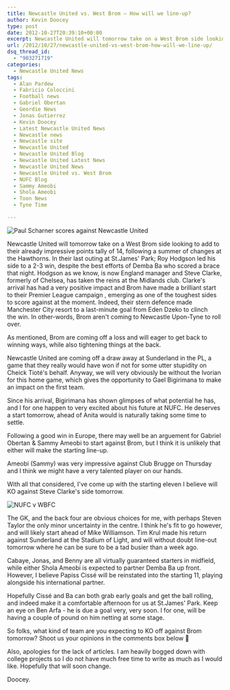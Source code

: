```yaml
---
title: Newcastle United vs. West Brom – How will we line-up?
author: Kevin Doocey
type: post
date: 2012-10-27T20:39:10+00:00
excerpt: Newcastle United will tomorrow take on a West Brom side looking to add to their already impressive points tally of 14, following a summer if changes at the Hawthorns. In their last outing..
url: /2012/10/27/newcastle-united-vs-west-brom-how-will-we-line-up/
dsq_thread_id:
  - "903271719"
categories:
  - Newcastle United News
tags:
  - Alan Pardew
  - Fabricio Coloccini
  - Football news
  - Gabriel Obertan
  - Geordie News
  - Jonas Gutierrez
  - Kevin Doocey
  - Latest Newcastle United News
  - Newcastle news
  - Newcastle site
  - Newcastle United
  - Newcastle United Blog
  - Newcastle United Latest News
  - Newcastle United News
  - Newcastle United vs. West Brom
  - NUFC Blog
  - Sammy Ameobi
  - Shola Ameobi
  - Toon News
  - Tyne Time

---
```

![Paul Scharner scores against Newcastle United](https://www.tynetime.com/wp-content/uploads/2012/10/Paul-Scharner-Newcastle-United.jpg "Paul-Scharner-Newcastle-United")

Newcastle United will tomorrow take on a West Brom side looking to add to their already impressive points tally of 14, following a summer of changes at the Hawthorns. In their last outing at St.James' Park; Roy Hodgson led his side to a 2-3 win, despite the best efforts of Demba Ba who scored a brace that night. Hodgson as we know, is now England manager and Steve Clarke, formerly of Chelsea, has taken the reins at the Midlands club. Clarke's arrival has had a very positive impact and Brom have made a brilliant start to their Premier League campaign , emerging as one of the toughest sides to score against at the moment. Indeed, their stern defence made Manchester City resort to a last-minute goal from Eden Dzeko to clinch the win. In other-words, Brom aren't coming to Newcastle Upon-Tyne to roll over.

As mentioned, Brom are coming off a loss and will eager to get back to winning ways, while also tightening things at the back.

Newcastle United are coming off a draw away at Sunderland in the PL, a game that they really would have won if not for some utter stupidity on Cheick Tioté's behalf. Anyway, we will very obviously be without the Ivorian for this home game, which gives the opportunity to Gael Bigirimana to make an impact on the first team.

Since his arrival, Bigirimana has shown glimpses of what potential he has, and I for one happen to very excited about his future at NUFC. He deserves a start tomorrow, ahead of Anita would is naturally taking some time to settle.

Following a good win in Europe, there may well be an arguement for Gabriel Obertan & Sammy Ameobi to start against Brom, but I think it is unlikely that either will make the starting line-up.

Ameobi (Sammy) was very impressive against Club Brugge on Thursday and I think we might have a very talented player on our hands.

With all that considered, I've come up with the starting eleven I believe will KO against Steve Clarke's side tomorrow.

![NUFC v WBFC](https://www.tynetime.com/wp-content/uploads/2012/10/Newcastle-United-vs-West-Brom-Line-Up.jpg "Newcastle-United-vs-West-Brom-Line-Up")

The GK, and the back four are obvious choices for me, with perhaps Steven Taylor the only minor uncertainty in the centre. I think he's fit to go however, and will likely start ahead of Mike Williamson. Tim Krul made his return against Sunderland at the Stadium of Light, and will without doubt line-out tomorrow where he can be sure to be a tad busier than a week ago.

Cabaye, Jonas, and Benny are all virtually guaranteed starters in midfield, while either Shola Ameobi is expected to partner Demba Ba up front. However, I believe Papiss Cissé will be reinstated into the starting 11, playing alongside his international partner.

Hopefully Cissé and Ba can both grab early goals and get the ball rolling, and indeed make it a comfortable afternoon for us at St.James' Park. Keep an eye on Ben Arfa - he is due a goal very, very soon. I for one, will be having a couple of pound on him netting at some stage.

So folks, what kind of team are you expecting to KO off against Brom tomorrow? Shoot us your opinions in the comments box below 🙂

Also, apologies for the lack of articles. I am heavily bogged down with college projects so I do not have much free time to write as much as I would like. Hopefully that will soon change.

Doocey.
